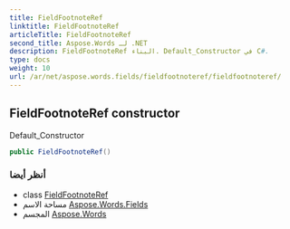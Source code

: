```yaml
---
title: FieldFootnoteRef
linktitle: FieldFootnoteRef
articleTitle: FieldFootnoteRef
second_title: Aspose.Words لـ .NET
description: FieldFootnoteRef البناء. Default_Constructor في C#.
type: docs
weight: 10
url: /ar/net/aspose.words.fields/fieldfootnoteref/fieldfootnoteref/
---
```

## FieldFootnoteRef constructor

Default_Constructor

```csharp
public FieldFootnoteRef()
```

### أنظر أيضا

* class [FieldFootnoteRef](../)
* مساحة الاسم [Aspose.Words.Fields](../../../aspose.words.fields/)
* المجسم [Aspose.Words](../../../)
